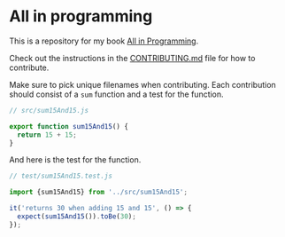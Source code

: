 # All in programming

This is a repository for my book
[All in Programming](https://bobbyhadz.com/blog/all-in-programming).

Check out the instructions in the
[CONTRIBUTING.md](https://github.com/bobbyhadz/all-in-programming/blob/main/CONTRIBUTING.md)
file for how to contribute.

Make sure to pick unique filenames when contributing. Each contribution should
consist of a `sum` function and a test for the function.

```javascript
// src/sum15And15.js

export function sum15And15() {
  return 15 + 15;
}
```

And here is the test for the function.

```javascript
// test/sum15And15.test.js

import {sum15And15} from '../src/sum15And15';

it('returns 30 when adding 15 and 15', () => {
  expect(sum15And15()).toBe(30);
});
```
